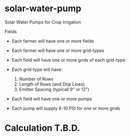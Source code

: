 # solar-water-pump
Solar Water Pumps for Crop Irrigation 

Fields 
* Each farmer will have one or more fields
* Each farmer will have one or more grid-types
* Each field will have one or more grids of each grid-type
* Each grid-type will have:
  1. Number of Rows
  2. Length of Rows (and Drip Lines)
  3. Emitter Spacing (typicall 9" or 12")

* Each field will have one or more pumps
* Each pump will supply 8-10 PSI for one or more grids

# Calculation T.B.D.
